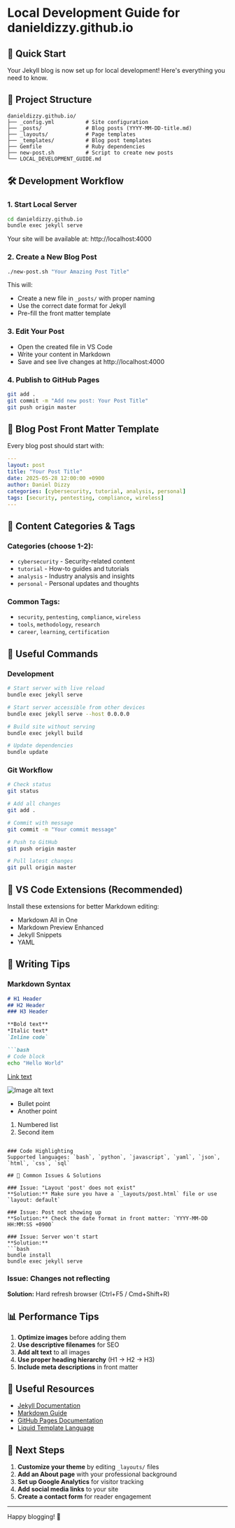 # Local Development Guide for danieldizzy.github.io

## 🚀 Quick Start

Your Jekyll blog is now set up for local development! Here's everything you need to know.

## 📁 Project Structure

```
danieldizzy.github.io/
├── _config.yml          # Site configuration
├── _posts/              # Blog posts (YYYY-MM-DD-title.md)
├── _layouts/            # Page templates
├── _templates/          # Blog post templates
├── Gemfile              # Ruby dependencies
├── new-post.sh          # Script to create new posts
└── LOCAL_DEVELOPMENT_GUIDE.md
```

## 🛠️ Development Workflow

### 1. Start Local Server
```bash
cd danieldizzy.github.io
bundle exec jekyll serve
```
Your site will be available at: http://localhost:4000

### 2. Create a New Blog Post
```bash
./new-post.sh "Your Amazing Post Title"
```
This will:
- Create a new file in `_posts/` with proper naming
- Use the correct date format for Jekyll
- Pre-fill the front matter template

### 3. Edit Your Post
- Open the created file in VS Code
- Write your content in Markdown
- Save and see live changes at http://localhost:4000

### 4. Publish to GitHub Pages
```bash
git add .
git commit -m "Add new post: Your Post Title"
git push origin master
```

## 📝 Blog Post Front Matter Template

Every blog post should start with:

```yaml
---
layout: post
title: "Your Post Title"
date: 2025-05-28 12:00:00 +0900
author: Daniel Dizzy
categories: [cybersecurity, tutorial, analysis, personal]
tags: [security, pentesting, compliance, wireless]
---
```

## 🎯 Content Categories & Tags

### Categories (choose 1-2):
- `cybersecurity` - Security-related content
- `tutorial` - How-to guides and tutorials
- `analysis` - Industry analysis and insights
- `personal` - Personal updates and thoughts

### Common Tags:
- `security`, `pentesting`, `compliance`, `wireless`
- `tools`, `methodology`, `research`
- `career`, `learning`, `certification`

## 🔧 Useful Commands

### Development
```bash
# Start server with live reload
bundle exec jekyll serve

# Start server accessible from other devices
bundle exec jekyll serve --host 0.0.0.0

# Build site without serving
bundle exec jekyll build

# Update dependencies
bundle update
```

### Git Workflow
```bash
# Check status
git status

# Add all changes
git add .

# Commit with message
git commit -m "Your commit message"

# Push to GitHub
git push origin master

# Pull latest changes
git pull origin master
```

## 📱 VS Code Extensions (Recommended)

Install these extensions for better Markdown editing:
- Markdown All in One
- Markdown Preview Enhanced
- Jekyll Snippets
- YAML

## 🎨 Writing Tips

### Markdown Syntax
```markdown
# H1 Header
## H2 Header
### H3 Header

**Bold text**
*Italic text*
`Inline code`

```bash
# Code block
echo "Hello World"
```

[Link text](https://example.com)

![Image alt text](path/to/image.jpg)

- Bullet point
- Another point

1. Numbered list
2. Second item
```

### Code Highlighting
Supported languages: `bash`, `python`, `javascript`, `yaml`, `json`, `html`, `css`, `sql`

## 🚨 Common Issues & Solutions

### Issue: "Layout 'post' does not exist"
**Solution:** Make sure you have a `_layouts/post.html` file or use `layout: default`

### Issue: Post not showing up
**Solution:** Check the date format in front matter: `YYYY-MM-DD HH:MM:SS +0900`

### Issue: Server won't start
**Solution:** 
```bash
bundle install
bundle exec jekyll serve
```

### Issue: Changes not reflecting
**Solution:** Hard refresh browser (Ctrl+F5 / Cmd+Shift+R)

## 📊 Performance Tips

1. **Optimize images** before adding them
2. **Use descriptive filenames** for SEO
3. **Add alt text** to all images
4. **Use proper heading hierarchy** (H1 → H2 → H3)
5. **Include meta descriptions** in front matter

## 🔗 Useful Resources

- [Jekyll Documentation](https://jekyllrb.com/docs/)
- [Markdown Guide](https://www.markdownguide.org/)
- [GitHub Pages Documentation](https://docs.github.com/en/pages)
- [Liquid Template Language](https://shopify.github.io/liquid/)

## 🎯 Next Steps

1. **Customize your theme** by editing `_layouts/` files
2. **Add an About page** with your professional background
3. **Set up Google Analytics** for visitor tracking
4. **Add social media links** to your site
5. **Create a contact form** for reader engagement

---

Happy blogging! 🚀
